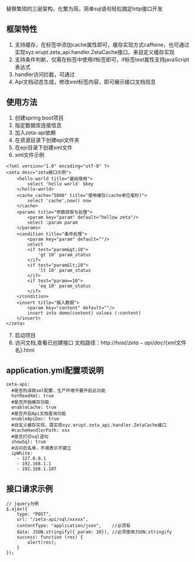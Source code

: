 替换繁琐的三层架构，化繁为简，简单sql语句轻松搞定http接口开发

## 框架特性
1. 支持缓存，在标签中添加cache属性即可，缓存实现方式caffeine，也可通过实现xyz.erupt.zeta_api.handler.ZetaCache接口，来自定义缓存实现
2. 支持条件判断，仅需在标签中使用if标签即可，if标签test属性支持javaScript表达式
3. handler访问拦截，可通过
4. Api文档动态生成，修改xml标签内容，即可展示接口文档信息

## 使用方法
1. 创建spring boot项目
2. 指定数据库连接信息
3. 加入zeta-api依赖
4. 在资源目录下创建epi文件夹
5. 在epi目录下创建xml文件
6. xml文件示例
```
<?xml version="1.0" encoding="utf-8" ?>
<zeta desc="zeta接口示例">
    <hello-world title="基础使用">
        select 'hello world' $key
    </hello-world>
    <cache cache="5000" title="使用缓存(cache单位毫秒)">
        select 'cache',now() now
    </cache>
    <params title="参数获取与处理">
        <param key="param" default="hellow zeta"/>
        select :param param
    </params>
    <condition title="条件处理">
        <param key="param" default=""/>
        select
        <if test="param&gt;10">
            'gt 10' param_status
        </if>
        <if test="param&lt;10">
            'lt 10' param_status
        </if>
        <if test="param==10">
            'eq 10' param_status
        </if>
    </condition>
    <insert title="插入数据">
        <param key="content" default=""/>
        insert into demo(content) values (:content)
    </insert>
</zeta>
```
7. 启动项目
8. 访问文档,查看已创建接口
文档路径：http://${host}/zeta-api/doc/${xml文件名}.html


## application.yml配置项说明
```
zeta-api:
  #是否热读取xml配置，生产环境不要开启此功能
  hotReadXml: true
  #是否开始缓存功能
  enableCache: true
  #是否开启Api文档查询功能
  enableApiDoc: true
  #自定义缓存实现，需实现xyz.erupt.zeta_api.handler.ZetaCache接口
  #cacheHandlerPath: xxx
  #是否打印sql语句
  showSql: true
  #访问白名单，不填表示不建立
  ipWhite:
    - 127.0.0.1
    - 192.168.1.1
    - 192.168.1.187
```

## 接口请求示例
```
// jquery为例
$.ajax({
    type: "POST",
    url: "/zeta-api/sql/xxxxx",
    contentType: "application/json",    //必须有
    data: JSON.stringify({ param: 10}), //必须使用JSON.stringify
    success: function (res) {
        alert(res);
    }
});
```




